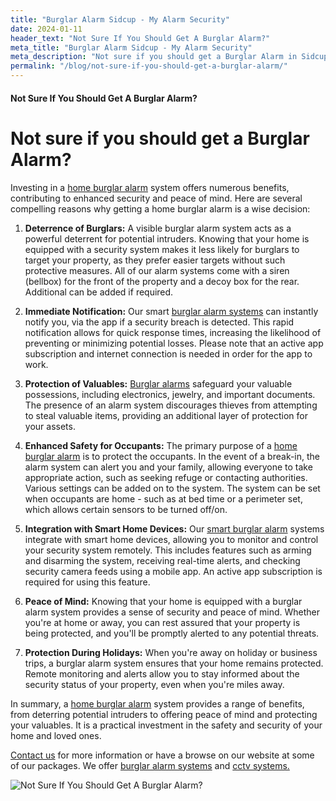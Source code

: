 ```yaml
---
title: "Burglar Alarm Sidcup - My Alarm Security"
date: 2024-01-11
header_text: "Not Sure If You Should Get A Burglar Alarm?"
meta_title: "Burglar Alarm Sidcup - My Alarm Security"
meta_description: "Not sure if you should get a Burglar Alarm in Sidcup? Call us on 020 8302 4065"
permalink: "/blog/not-sure-if-you-should-get-a-burglar-alarm/"
---
```


#### Not Sure If You Should Get A Burglar Alarm?

# Not sure if you should get a Burglar Alarm?

Investing in a [home burglar alarm](/categories/burglar-alarms/) system offers numerous benefits, contributing to enhanced security and peace of mind. Here are several compelling reasons why getting a home burglar alarm is a wise decision:

1.  **Deterrence of Burglars:** A visible burglar alarm system acts as a powerful deterrent for potential intruders. Knowing that your home is equipped with a security system makes it less likely for burglars to target your property, as they prefer easier targets without such protective measures. All of our alarm systems come with a siren (bellbox) for the front of the property and a decoy box for the rear. Additional can be added if required.

2.  **Immediate Notification:** Our smart [burglar alarm systems](/categories/burglar-alarms/) can instantly notify you, via the app if a security breach is detected. This rapid notification allows for quick response times, increasing the likelihood of preventing or minimizing potential losses. Please note that an active app subscription and internet connection is needed in order for the app to work.

3.  **Protection of Valuables:** [Burglar alarms](/categories/burglar-alarms/) safeguard your valuable possessions, including electronics, jewelry, and important documents. The presence of an alarm system discourages thieves from attempting to steal valuable items, providing an additional layer of protection for your assets.

4.  **Enhanced Safety for Occupants:** The primary purpose of a [home burglar alarm](/categories/burglar-alarms/) is to protect the occupants. In the event of a break-in, the alarm system can alert you and your family, allowing everyone to take appropriate action, such as seeking refuge or contacting authorities. Various settings can be added on to the system. The system can be set when occupants are home - such as at bed time or a perimeter set, which allows certain sensors to be turned off/on.

5.  **Integration with Smart Home Devices:** Our [smart burglar alarm](/categories/burglar-alarms/) systems integrate with smart home devices, allowing you to monitor and control your security system remotely. This includes features such as arming and disarming the system, receiving real-time alerts, and checking security camera feeds using a mobile app. An active app subscription is required for using this feature.

6.  **Peace of Mind:** Knowing that your home is equipped with a burglar alarm system provides a sense of security and peace of mind. Whether you\'re at home or away, you can rest assured that your property is being protected, and you\'ll be promptly alerted to any potential threats.

7.  **Protection During Holidays:** When you\'re away on holiday or business trips, a burglar alarm system ensures that your home remains protected. Remote monitoring and alerts allow you to stay informed about the security status of your property, even when you\'re miles away.

In summary, a [home burglar alarm](/categories/burglar-alarms/) system provides a range of benefits, from deterring potential intruders to offering peace of mind and protecting your valuables. It is a practical investment in the safety and security of your home and loved ones.

[Contact us](/contact/) for more information or have a browse on our website at some of our packages. We offer [burglar alarm systems](/categories/burglar-alarms/) and [cctv systems.](/categories/cctv/)

![Not Sure If You Should Get A Burglar Alarm?](https://res.cloudinary.com/kbs/image/upload/smwzk5k5btoaxgxr9gps.jpg)